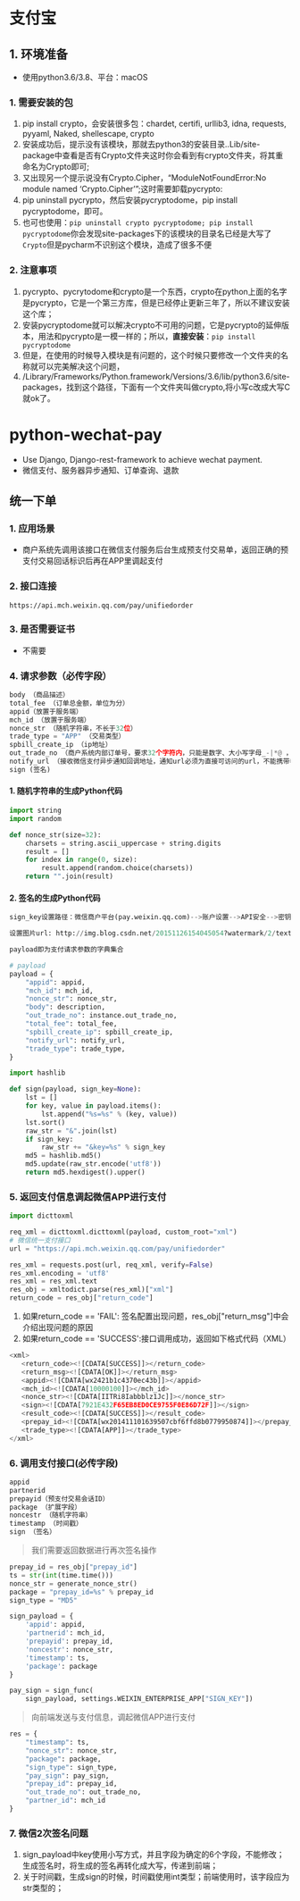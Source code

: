 # 支付宝

## 1. 环境准备

-   使用python3.6/3.8、平台：macOS

### 1. 需要安装的包

1.  pip install crypto，会安装很多包：chardet, certifi, urllib3, idna, requests, pyyaml, Naked, shellescape, crypto
2.  安装成功后，提示没有该模块，那就去python3的安装目录..Lib/site-package中查看是否有Crypto文件夹这时你会看到有crypto文件夹，将其重命名为Crypto即可;
3.  又出现另一个提示说没有Crypto.Cipher，“ModuleNotFoundError:No module named ‘Crypto.Cipher’”;这时需要卸载pycrypto:
4.  pip uninstall pycrypto，然后安装pycryptodome，pip install pycryptodome，即可。
5.   也可也使用：`pip uninstall crypto pycryptodome; pip install pycryptodome`你会发现site-packages下的该模块的目录名已经是大写了`Crypto`但是pycharm不识别这个模块，造成了很多不便

### 2. 注意事项

1.  pycrypto、pycrytodome和crypto是一个东西，crypto在python上面的名字是pycrypto，它是一个第三方库，但是已经停止更新三年了，所以不建议安装这个库；
2.  安装pycryptodome就可以解决crypto不可用的问题，它是pycrypto的延伸版本，用法和pycrypto是一模一样的；所以，**直接安装**：`pip install pycryptodome`
3.  但是，在使用的时候导入模块是有问题的，这个时候只要修改一个文件夹的名称就可以完美解决这个问题，
4.  /Library/Frameworks/Python.framework/Versions/3.6/lib/python3.6/site-packages，找到这个路径，下面有一个文件夹叫做crypto,将小写c改成大写C就ok了。

# python-wechat-pay

-   Use Django, Django-rest-framework to achieve wechat payment.
-   微信支付、服务器异步通知、订单查询、退款

## 统一下单

### 1. 应用场景

-   商户系统先调用该接口在微信支付服务后台生成预支付交易单，返回正确的预支付交易回话标识后再在APP里调起支付

### 2. 接口连接

`https://api.mch.weixin.qq.com/pay/unifiedorder`

### 3. 是否需要证书

-   不需要

### 4. 请求参数（必传字段）

```python 
body （商品描述）
total_fee （订单总金额，单位为分）
appid（放置于服务端）
mch_id （放置于服务端）
nonce_str （随机字符串，不长于32位）
trade_type = "APP" （交易类型）
spbill_create_ip （ip地址）
out_trade_no （商户系统内部订单号，要求32个字符内，只能是数字、大小写字母_-|*@ ，且在同一个商户号下唯一）
notify_url （接收微信支付异步通知回调地址，通知url必须为直接可访问的url，不能携带参数。）
sign (签名)
```


#### 1. 随机字符串的生成Python代码

```python
import string
import random

def nonce_str(size=32):
    charsets = string.ascii_uppercase + string.digits
    result = []
    for index in range(0, size):
        result.append(random.choice(charsets))
    return "".join(result)
```

#### 2. 签名的生成Python代码

```python
sign_key设置路径：微信商户平台(pay.weixin.qq.com)-->账户设置-->API安全-->密钥设置

设置图片url: http://img.blog.csdn.net/20151126154045054?watermark/2/text/aHR0cDovL2Jsb2cuY3Nkbi5uZXQv/font/5a6L5L2T/fontsize/400/fill/I0JBQkFCMA==/dissolve/70/gravity/Center

payload即为支付请求参数的字典集合
```



```python
# payload
payload = {
    "appid": appid,
    "mch_id": mch_id,
    "nonce_str": nonce_str,
    "body": description,
    "out_trade_no": instance.out_trade_no,
    "total_fee": total_fee,
    "spbill_create_ip": spbill_create_ip,
    "notify_url": notify_url,
    "trade_type": trade_type,
}
```

```python
import hashlib

def sign(payload, sign_key=None):
    lst = []
    for key, value in payload.items():
        lst.append("%s=%s" % (key, value))
    lst.sort()
    raw_str = "&".join(lst)
    if sign_key:
        raw_str += "&key=%s" % sign_key
    md5 = hashlib.md5()
    md5.update(raw_str.encode('utf8'))
    return md5.hexdigest().upper()
```

### 5. 返回支付信息调起微信APP进行支付

```python
import dicttoxml

req_xml = dicttoxml.dicttoxml(payload, custom_root="xml")
# 微信统一支付接口
url = "https://api.mch.weixin.qq.com/pay/unifiedorder"

res_xml = requests.post(url, req_xml, verify=False)
res_xml.encoding = 'utf8'
res_xml = res_xml.text
res_obj = xmltodict.parse(res_xml)["xml"]
return_code = res_obj["return_code"]
```

1. 如果return_code == 'FAIL': 签名配置出现问题，res_obj["return_msg"]中会介绍出现问题的原因
2. 如果return_code == 'SUCCESS':接口调用成功，返回如下格式代码（XML）

```python
<xml>
   <return_code><![CDATA[SUCCESS]]></return_code>
   <return_msg><![CDATA[OK]]></return_msg>
   <appid><![CDATA[wx2421b1c4370ec43b]]></appid>
   <mch_id><![CDATA[10000100]]></mch_id>
   <nonce_str><![CDATA[IITRi8Iabbblz1Jc]]></nonce_str>
   <sign><![CDATA[7921E432F65EB8ED0CE9755F0E86D72F]]></sign>
   <result_code><![CDATA[SUCCESS]]></result_code>
   <prepay_id><![CDATA[wx201411101639507cbf6ffd8b0779950874]]></prepay_id>
   <trade_type><![CDATA[APP]]></trade_type>
</xml>

```

### 6. 调用支付接口(必传字段)

```python
appid
partnerid
prepayid（预支付交易会话ID）
package （扩展字段）
noncestr （随机字符串）
timestamp （时间戳）
sign （签名）
```

> 我们需要返回数据进行再次签名操作

```python
prepay_id = res_obj["prepay_id"]
ts = str(int(time.time()))
nonce_str = generate_nonce_str()
package = "prepay_id=%s" % prepay_id
sign_type = "MD5"

sign_payload = {
    'appid': appid,
    'partnerid': mch_id,
    'prepayid': prepay_id,
    'noncestr': nonce_str,
    'timestamp': ts,
    'package': package
}

pay_sign = sign_func(
    sign_payload, settings.WEIXIN_ENTERPRISE_APP["SIGN_KEY"])


```

> 向前端发送与支付信息，调起微信APP进行支付

```python
res = {
    "timestamp": ts,
    "nonce_str": nonce_str,
    "package": package,
    "sign_type": sign_type,
    "pay_sign": pay_sign,
    "prepay_id": prepay_id,
    "out_trade_no": out_trade_no,
    "partner_id": mch_id
}
```

### 7. 微信2次签名问题

1. sign_payload中key使用小写方式，并且字段为确定的6个字段，不能修改；生成签名时，将生成的签名再转化成大写，传递到前端；
2. 关于时间戳，生成sign的时候，时间戳使用int类型；前端使用时，该字段应为str类型的；
